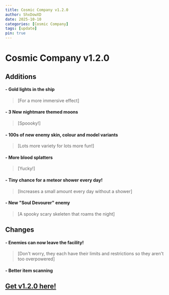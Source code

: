 ```yaml
---
title: Cosmic Company v1.2.0
author: ShxDowXD
date: 2025-10-10
categories: [Cosmic Company]
tags: [update]
pin: true
---
```

# Cosmic Company v1.2.0

## Additions
#### - **Gold lights in the ship**
  > [For a more immersive effect]
#### - **3 New nightmare themed moons**
  > [Spoooky!]
#### - **100s of new enemy skin, colour and model variants**
  > [Lots more variety for lots more fun!]
#### - **More blood splatters**
  > [Yucky!]
#### - **Tiny chance for a meteor shower every day!**
  > [Increases a small amount every day without a shower]
#### - **New "Soul Devourer" enemy**
  > [A spooky scary skeleten that roams the night]

## Changes

#### - **Enemies can now leave the facility!**
  > [Don't worry, they each have their limits and restrictions so they aren't too overpowered]
#### - **Better item scanning**

## **[Get v1.2.0 here!](https://thunderstore.io/c/lethal-company/p/ShxDowXD/CosmicCompany/)**
